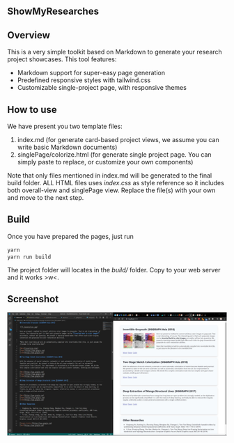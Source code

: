 ShowMyResearches
----

## Overview

This is a very simple toolkit based on Markdown to generate your research project showcases. This tool features:

+  Markdown support for super-easy page generation
+  Predefined responsive styles with tailwind.css
+  Customizable single-project page, with responsive themes


## How to use

We have present you two template files:

1.  index.md (for generate card-based project views, we assume you can write basic Markdown documents)
2.  singlePage/colorize.html (for generate single project page. You can simply paste to replace, or customize your own components)

Note that only files mentioned in index.md will be generated to the final build folder. ALL HTML files uses *index.css* as style reference so it includes both overall-view and singlePage view. Replace the file(s) with your own and move to the next step.

## Build

Once you have prepared the pages, just run

    yarn
    yarn run build
    
The project folder will locates in the *build/* folder. Copy to your web server and it works >w<.

## Screenshot

![](./assets/EKCgTG0UEAAyGzf.jpg)